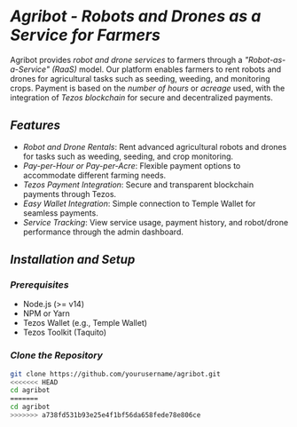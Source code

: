 # *Agribot - Robots and Drones as a Service for Farmers*

Agribot provides *robot and drone services* to farmers through a *"Robot-as-a-Service" (RaaS)* model. Our platform enables farmers to rent robots and drones for agricultural tasks such as seeding, weeding, and monitoring crops. Payment is based on the *number of hours* or *acreage* used, with the integration of *Tezos blockchain* for secure and decentralized payments.

## *Features*

- *Robot and Drone Rentals*: Rent advanced agricultural robots and drones for tasks such as weeding, seeding, and crop monitoring.
- *Pay-per-Hour or Pay-per-Acre*: Flexible payment options to accommodate different farming needs.
- *Tezos Payment Integration*: Secure and transparent blockchain payments through Tezos.
- *Easy Wallet Integration*: Simple connection to Temple Wallet for seamless payments.
- *Service Tracking*: View service usage, payment history, and robot/drone performance through the admin dashboard.

## *Installation and Setup*

### *Prerequisites*

- Node.js (>= v14)
- NPM or Yarn
- Tezos Wallet (e.g., Temple Wallet)
- Tezos Toolkit (Taquito)

### *Clone the Repository*

```bash
git clone https://github.com/yourusername/agribot.git
<<<<<<< HEAD
cd agribot
=======
cd agribot
>>>>>>> a738fd531b93e25e4f1bf56da658fede78e806ce
